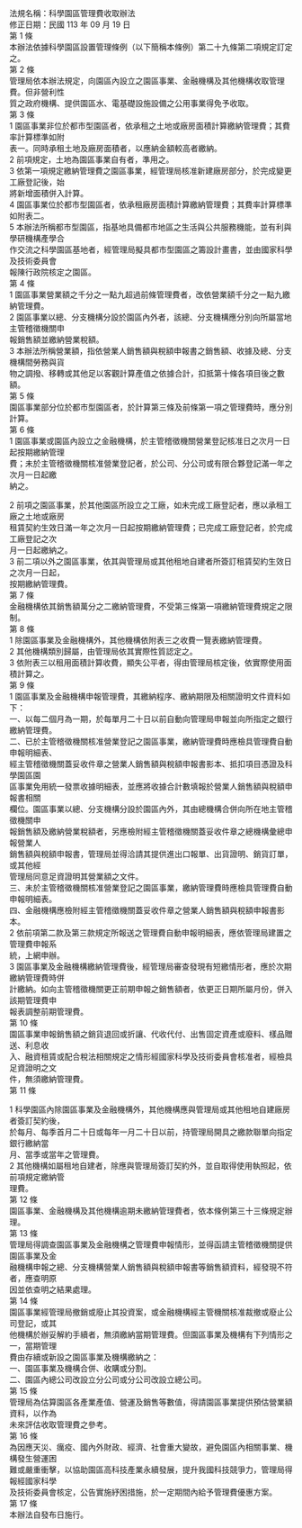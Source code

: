 法規名稱：科學園區管理費收取辦法  
修正日期：民國 113 年 09 月 19 日  
第 1 條  
本辦法依據科學園區設置管理條例（以下簡稱本條例）第二十九條第二項規定訂定之。  
第 2 條  
管理局依本辦法規定，向園區內設立之園區事業、金融機構及其他機構收取管理費。但非營利性  
質之政府機構、提供園區水、電基礎設施設備之公用事業得免予收取。  
第 3 條  
1 園區事業非位於都市型園區者，依承租之土地或廠房面積計算繳納管理費；其費率計算標準如附  
表一。同時承租土地及廠房面積者，以應納金額較高者繳納。  
2 前項規定，土地為園區事業自有者，準用之。  
3 依第一項規定繳納管理費之園區事業，經管理局核准新建廠房部分，於完成變更工廠登記後，始  
將新增面積併入計算。  
4 園區事業位於都市型園區者，依承租廠房面積計算繳納管理費；其費率計算標準如附表二。  
5 本辦法所稱都市型園區，指基地具備都市地區之生活與公共服務機能，並有利與學研機構產學合  
作交流之科學園區基地者，經管理局擬具都市型園區之籌設計畫書，並由國家科學及技術委員會  
報陳行政院核定之園區。  
第 4 條  
1 園區事業營業額之千分之一點九超過前條管理費者，改依營業額千分之一點九繳納管理費。  
2 園區事業以總、分支機構分設於園區內外者，該總、分支機構應分別向所屬當地主管稽徵機關申  
報銷售額並繳納營業稅額。  
3 本辦法所稱營業額，指依營業人銷售額與稅額申報書之銷售額、收據及總、分支機構間勞務與貨  
物之調撥、移轉或其他足以客觀計算產值之依據合計，扣抵第十條各項目後之數額。  
第 5 條  
園區事業部分位於都市型園區者，於計算第三條及前條第一項之管理費時，應分別計算。  
第 6 條  
1 園區事業或園區內設立之金融機構，於主管稽徵機關營業登記核准日之次月一日起按期繳納管理  
費；未於主管稽徵機關核准營業登記者，於公司、分公司或有限合夥登記滿一年之次月一日起繳  
納之。  


2 前項之園區事業，於其他園區所設立之工廠，如未完成工廠登記者，應以承租工廠之土地或廠房  
租賃契約生效日滿一年之次月一日起按期繳納管理費；已完成工廠登記者，於完成工廠登記之次  
月一日起繳納之。  
3 前二項以外之園區事業，依其與管理局或其他租地自建者所簽訂租賃契約生效日之次月一日起，  
按期繳納管理費。  
第 7 條  
金融機構依其銷售額萬分之二繳納管理費，不受第三條第一項繳納管理費規定之限制。  
第 8 條  
1 除園區事業及金融機構外，其他機構依附表三之收費一覽表繳納管理費。  
2 其他機構類別歸屬，由管理局依其實際性質認定之。  
3 依附表三以租用面積計算收費，顯失公平者，得由管理局核定後，依實際使用面積計算之。  
第 9 條  
1 園區事業及金融機構申報管理費，其繳納程序、繳納期限及相關證明文件資料如下：  
一、以每二個月為一期，於每單月二十日以前自動向管理局申報並向所指定之銀行繳納管理費。  
二、已於主管稽徵機關核准營業登記之園區事業，繳納管理費時應檢具管理費自動申報明細表、  
經主管稽徵機關蓋妥收件章之營業人銷售額與稅額申報書影本、抵扣項目憑證及科學園區園  
區事業免用統一發票收據明細表，並應將收據合計數填報於營業人銷售額與稅額申報書相關  
欄位。園區事業以總、分支機構分設於園區內外，其由總機構合併向所在地主管稽徵機關申  
報銷售額及繳納營業稅額者，另應檢附經主管稽徵機關蓋妥收件章之總機構彙總申報營業人  
銷售額與稅額申報書，管理局並得洽請其提供進出口報單、出貨證明、銷貨訂單，或其他經  
管理局同意足資證明其營業額之文件。  
三、未於主管稽徵機關核准營業登記之園區事業，繳納管理費時應檢具管理費自動申報明細表。  
四、金融機構應檢附經主管稽徵機關蓋妥收件章之營業人銷售額與稅額申報書影本。  
2 依前項第二款及第三款規定所報送之管理費自動申報明細表，應依管理局建置之管理費申報系  
統，上網申辦。  
3 園區事業及金融機構繳納管理費後，經管理局審查發現有短繳情形者，應於次期繳納管理費時併  
計繳納。如向主管稽徵機關更正前期申報之銷售額者，依更正日期所屬月份，併入該期管理費申  
報表調整前期管理費。  
第 10 條  
園區事業申報銷售額之銷貨退回或折讓、代收代付、出售固定資產或廢料、樣品贈送、利息收  
入、融資租賃或配合稅法相關規定之情形經國家科學及技術委員會核准者，經檢具足資證明之文  
件，無須繳納管理費。  
第 11 條  


1 科學園區內除園區事業及金融機構外，其他機構應與管理局或其他租地自建廠房者簽訂契約後，  
於每月、每季首月二十日或每年一月二十日以前，持管理局開具之繳款聯單向指定銀行繳納當  
月、當季或當年之管理費。  
2 其他機構如屬租地自建者，除應與管理局簽訂契約外，並自取得使用執照起，依前項規定繳納管  
理費。  
第 12 條  
園區事業、金融機構及其他機構逾期未繳納管理費者，依本條例第三十三條規定辦理。  
第 13 條  
管理局得調查園區事業及金融機構之管理費申報情形，並得函請主管稽徵機關提供園區事業及金  
融機構申報之總、分支機構營業人銷售額與稅額申報書等銷售額資料，經發現不符者，應查明原  
因並依查明之結果處理。  
第 14 條  
園區事業經管理局撤銷或廢止其投資案，或金融機構經主管機關核准裁撤或廢止公司登記，或其  
他機構於辦妥解約手續者，無須繳納當期管理費。但園區事業及機構有下列情形之一，當期管理  
費由存續或新設之園區事業及機構繳納之：  
一、園區事業及機構合併、收購或分割。  
二、園區內總公司改設立分公司或分公司改設立總公司。  
第 15 條  
管理局為估算園區各產業產值、營運及銷售等數值，得請園區事業提供預估營業額資料，以作為  
未來評估收取管理費之參考。  
第 16 條  
為因應天災、癘疫、國內外財政、經濟、社會重大變故，避免園區內相關事業、機構發生營運困  
難或嚴重衝擊，以協助園區高科技產業永續發展，提升我國科技競爭力，管理局得報經國家科學  
及技術委員會核定，公告實施紓困措施，於一定期間內給予管理費優惠方案。  
第 17 條  
本辦法自發布日施行。  


